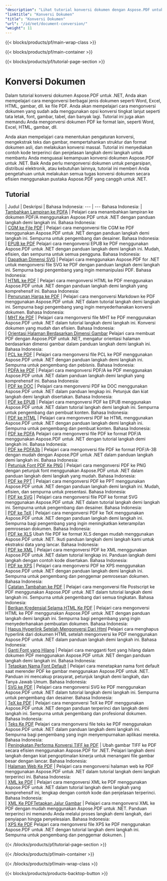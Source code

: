 ```yaml
---
"description": "Lihat tutorial konversi dokumen dengan Aspose.PDF untuk .NET. Konversi file ke berbagai format dengan mudah."
"linktitle": "Konversi Dokumen"
"title": "Konversi Dokumen"
"url": "/id/net/document-conversion/"
"weight": 11
---
```


{{< blocks/products/pf/main-wrap-class >}}

{{< blocks/products/pf/main-container >}}

{{< blocks/products/pf/tutorial-page-section >}}

# Konversi Dokumen

Dalam tutorial konversi dokumen Aspose.PDF untuk .NET, Anda akan mempelajari cara mengonversi berbagai jenis dokumen seperti Word, Excel, HTML, gambar, dll. ke file PDF. Anda akan mempelajari cara mengonversi dokumen yang sudah ada menggunakan opsi konversi tingkat lanjut seperti tata letak, font, gambar, tabel, dan banyak lagi. Tutorial ini juga akan memandu Anda mengonversi dokumen PDF ke format lain, seperti Word, Excel, HTML, gambar, dll. 

Anda akan mempelajari cara menentukan pengaturan konversi, mengekstrak teks dan gambar, mempertahankan struktur dan format dokumen asli, dan melakukan konversi massal. Tutorial ini menyediakan contoh kode terperinci dan penjelasan langkah demi langkah untuk membantu Anda menguasai kemampuan konversi dokumen Aspose.PDF untuk .NET. Baik Anda perlu mengonversi dokumen untuk pengarsipan, distribusi elektronik, atau kebutuhan lainnya, tutorial ini memberi Anda pengetahuan untuk melakukan semua tugas konversi dokumen secara efisien menggunakan pustaka Aspose.PDF yang canggih untuk .NET.

## Tutorial
| Judul | Deskripsi |
Bahasa Indonesia: --- | --- Bahasa Indonesia: 
| [Tambahkan Lampiran ke PDFA](./add-attachment-to-pdfa/) | Pelajari cara menambahkan lampiran ke dokumen PDF/A menggunakan Aspose.PDF untuk .NET dengan panduan langkah demi langkah ini. Bahasa Indonesia:  
| [CGM ke File PDF](./cgm-to-pdf/) | Pelajari cara mengonversi file CGM ke PDF menggunakan Aspose.PDF untuk .NET dengan panduan langkah demi langkah ini. Sempurna untuk pengembang dan desainer. Bahasa Indonesia:  
| [EPUB ke PDF](./epub-to-pdf/) Pelajari cara mengonversi EPUB ke PDF menggunakan Aspose.PDF untuk .NET dengan panduan langkah demi langkah ini. Mudah, efisien, dan sempurna untuk semua pengguna. Bahasa Indonesia:  
| [Dapatkan Dimensi SVG](./get-svg-dimensions/) | Pelajari cara menggunakan Aspose.PDF for .NET untuk mengonversi file SVG ke PDF dengan panduan langkah demi langkah ini. Sempurna bagi pengembang yang ingin memanipulasi PDF. Bahasa Indonesia:  
| [HTML ke PDF](./html-to-pdf/) | Pelajari cara mengonversi HTML ke PDF menggunakan Aspose.PDF untuk .NET dengan panduan langkah demi langkah yang komprehensif ini. Bahasa Indonesia:  
| [Penurunan Harga ke PDF](./markdown-to-pdf/) | Pelajari cara mengonversi Markdown ke PDF menggunakan Aspose.PDF untuk .NET dalam tutorial langkah demi langkah ini. Sempurna bagi pengembang yang ingin menyederhanakan konversi dokumen. Bahasa Indonesia:  
| [MHT Ke PDF](./mht-to-pdf/) | Pelajari cara mengonversi file MHT ke PDF menggunakan Aspose.PDF untuk .NET dalam tutorial langkah demi langkah ini. Konversi dokumen yang mudah dan efisien. Bahasa Indonesia:  
| [Orientasi Halaman Berdasarkan Dimensi Gambar](./page-orientation-according-image-dimensions/) Pelajari cara membuat PDF dengan Aspose.PDF untuk .NET, mengatur orientasi halaman berdasarkan dimensi gambar dalam panduan langkah demi langkah ini. Bahasa Indonesia:  
| [PCL ke PDF](./pcl-to-pdf/) | Pelajari cara mengonversi file PCL ke PDF menggunakan Aspose.PDF untuk .NET dengan panduan langkah demi langkah ini. Sempurna untuk pengembang dan pebisnis. Bahasa Indonesia:  
| [PDFA ke PDF](./pdfa-to-pdf/) | Pelajari cara mengonversi PDF/A ke PDF menggunakan Aspose.PDF untuk .NET dalam panduan langkah demi langkah yang komprehensif ini. Bahasa Indonesia:  
| [PDF ke DOC](./pdf-to-doc/) | Pelajari cara mengonversi PDF ke DOC menggunakan Aspose.PDF untuk .NET dalam panduan lengkap ini. Petunjuk dan kiat langkah demi langkah disertakan. Bahasa Indonesia:  
| [PDF ke EPUB](./pdf-to-epub/) | Pelajari cara mengonversi PDF ke EPUB menggunakan Aspose.PDF untuk .NET dalam tutorial langkah demi langkah ini. Sempurna untuk pengembang dan pembuat konten. Bahasa Indonesia:  
| [PDF ke HTML](./pdf-to-html/) | Pelajari cara mengonversi PDF ke HTML menggunakan Aspose.PDF untuk .NET dengan panduan langkah demi langkah ini. Sempurna untuk pengembang dan pembuat konten. Bahasa Indonesia:  
| [PDF ke PDFA](./pdf-to-pdfa/) Pelajari cara mengonversi file PDF ke format PDF/A menggunakan Aspose.PDF untuk .NET dengan tutorial langkah demi langkah ini. Bahasa Indonesia:  
| [PDF ke PDFA3b](./pdf-to-pdfa3b/) | Pelajari cara mengonversi file PDF ke format PDF/A-3B dengan mudah dengan Aspose.PDF untuk .NET dalam panduan langkah demi langkah ini. Bahasa Indonesia:  
| [Petunjuk Font PDF Ke PNG](./pdf-to-png-font-hinting/) | Pelajari cara mengonversi PDF ke PNG dengan petunjuk font menggunakan Aspose.PDF untuk .NET dalam panduan langkah demi langkah yang mudah. Bahasa Indonesia:  
| [PDF ke PPT](./pdf-to-ppt/) | Pelajari cara mengonversi PDF ke PPT menggunakan Aspose.PDF untuk .NET dengan panduan langkah demi langkah ini. Mudah, efisien, dan sempurna untuk presentasi. Bahasa Indonesia:  
| [PDF ke SVG](./pdf-to-svg/) | Pelajari cara mengonversi file PDF ke format SVG menggunakan Aspose.PDF untuk .NET dalam tutorial langkah demi langkah ini. Sempurna untuk pengembang dan desainer. Bahasa Indonesia:  
| [PDF ke TeX](./pdf-to-tex/) | Pelajari cara mengonversi PDF ke TeX menggunakan Aspose.PDF untuk .NET dengan panduan langkah demi langkah ini. Sempurna bagi pengembang yang ingin meningkatkan keterampilan pemrosesan dokumen. Bahasa Indonesia:  
| [PDF ke XLS](./pdf-to-xls/) Ubah file PDF ke format XLS dengan mudah menggunakan Aspose.PDF untuk .NET. Ikuti panduan langkah demi langkah kami untuk ekstraksi data yang lancar. Bahasa Indonesia:  
| [PDF ke XML](./pdf-to-xml/) | Pelajari cara mengonversi PDF ke XML menggunakan Aspose.PDF untuk .NET dalam tutorial lengkap ini. Panduan langkah demi langkah dengan contoh kode disertakan. Bahasa Indonesia:  
| [PDF ke XPS](./pdf-to-xps/) | Pelajari cara mengonversi PDF ke XPS menggunakan Aspose.PDF untuk .NET dengan panduan langkah demi langkah ini. Sempurna untuk pengembang dan penggemar pemrosesan dokumen. Bahasa Indonesia:  
| [Catatan Tambahan ke PDF](./postscript-to-pdf/) | Pelajari cara mengonversi file Postscript ke PDF menggunakan Aspose.PDF untuk .NET dalam tutorial langkah demi langkah ini. Sempurna untuk pengembang dari semua tingkatan. Bahasa Indonesia:  
| [Berikan Kredensial Selama HTML Ke PDF](./provide-credentials-during-html-to-pdf/) | Pelajari cara mengonversi HTML ke PDF menggunakan Aspose.PDF untuk .NET dengan panduan langkah demi langkah ini. Sempurna bagi pengembang yang ingin menyederhanakan pembuatan dokumen. Bahasa Indonesia:  
| [Hapus Hyperlink Setelah Mengonversi Dari Html](./remove-hyperlinks-after-converting-from-html/) Pelajari cara menghapus hyperlink dari dokumen HTML setelah mengonversi ke PDF menggunakan Aspose.PDF untuk .NET dalam panduan langkah demi langkah ini. Bahasa Indonesia:  
| [Ganti Font yang Hilang](./replace-missing-fonts/) | Pelajari cara mengganti font yang hilang dalam dokumen PDF menggunakan Aspose.PDF untuk .NET dengan panduan langkah demi langkah ini. Bahasa Indonesia:  
| [Tetapkan Nama Font Default](./set-default-font-name/) | Pelajari cara menetapkan nama font default saat merender PDF ke gambar menggunakan Aspose.PDF untuk .NET. Panduan ini mencakup prasyarat, petunjuk langkah demi langkah, dan Tanya Jawab Umum. Bahasa Indonesia:  
| [SVG ke PDF](./svg-to-pdf/) | Pelajari cara mengonversi SVG ke PDF menggunakan Aspose.PDF untuk .NET dalam tutorial langkah demi langkah ini. Sempurna untuk pengembang dan desainer. Bahasa Indonesia:  
| [TeX ke PDF](./tex-to-pdf/) | Pelajari cara mengonversi TeX ke PDF menggunakan Aspose.PDF untuk .NET dengan panduan terperinci dan langkah demi langkah ini. Sempurna untuk pengembang dan profesional dokumen. Bahasa Indonesia:  
| [Teks Ke PDF](./text-to-pdf/) Pelajari cara mengonversi file teks ke PDF menggunakan Aspose.PDF untuk .NET dalam panduan langkah demi langkah ini. Sempurna bagi pengembang yang ingin menyempurnakan aplikasi mereka. Bahasa Indonesia:  
| [Peningkatan Performa Konversi TIFF ke PDF](./tiff-to-pdf-performance-improvement/) | Ubah gambar TIFF ke PDF secara efisien menggunakan Aspose.PDF for .NET. Pelajari langkah demi langkah dengan kiat pengoptimalan kinerja untuk menangani file gambar besar dengan lancar. Bahasa Indonesia:  
| [Halaman Web Ke PDF](./web-page-to-pdf/) | Pelajari cara mengonversi halaman web ke PDF menggunakan Aspose.PDF untuk .NET dalam tutorial langkah demi langkah terperinci ini. Bahasa Indonesia:  
| [XML ke PDF](./xml-to-pdf/) | Pelajari cara mengonversi XML ke PDF menggunakan Aspose.PDF untuk .NET dalam tutorial langkah demi langkah yang komprehensif ini, lengkap dengan contoh kode dan penjelasan terperinci. Bahasa Indonesia:  
| [XML Ke PDFTetapkan Jalur Gambar](./xml-to-pdfset-image-path/) | Pelajari cara mengonversi XML ke PDF dengan mudah menggunakan Aspose.PDF untuk .NET. Panduan terperinci ini memandu Anda melalui proses langkah demi langkah, dari penyiapan hingga penyelesaian. Bahasa Indonesia:  
| [XPS Ke PDF](./xps-to-pdf/) Pelajari cara mengonversi file XPS ke PDF menggunakan Aspose.PDF untuk .NET dengan tutorial langkah demi langkah ini. Sempurna untuk pengembang dan penggemar dokumen. |  

{{< /blocks/products/pf/tutorial-page-section >}}

{{< /blocks/products/pf/main-container >}}

{{< /blocks/products/pf/main-wrap-class >}}

{{< blocks/products/products-backtop-button >}}